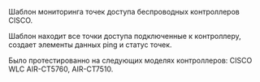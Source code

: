 Шаблон мониторинга точек доступа беспроводных контроллеров CISCO.

Шаблон находит все точки доступа подключенные к контроллеру, создает элементы данных ping и статус точек.

Было протестированно на следующих моделях контроллеров: CISCO WLC AIR-CT5760, AIR-CT7510.
